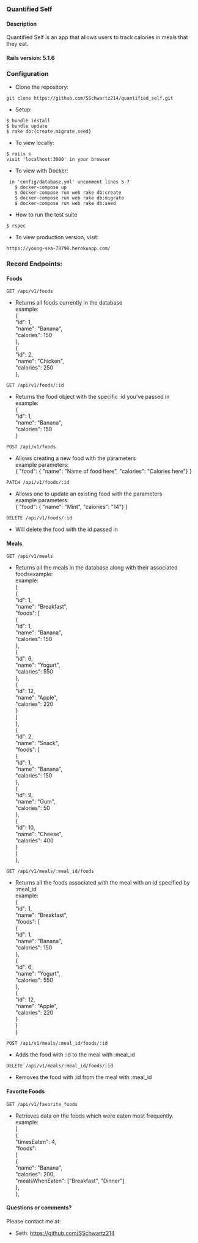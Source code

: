 ### Quantified Self

#### Description

Quantified Self is an app that allows users to track calories in meals that they eat.


#### Rails version: 5.1.6

### Configuration

* Clone the repository:
```
git clone https://github.com/SSchwartz214/quantified_self.git
```

* Setup:
```
$ bundle install
$ bundle update
$ rake db:{create,migrate,seed}
```

* To view locally:
```
$ rails s
visit 'localhost:3000' in your browser
```

* To view with Docker:
```
 in 'config/database.yml' uncomment lines 5-7
   $ docker-compose up
   $ docker-compose run web rake db:create
   $ docker-compose run web rake db:migrate
   $ docker-compose run web rake db:seed
```

* How to run the test suite
```
$ rspec
```

* To view production version, visit:
```
https://young-sea-78798.herokuapp.com/
```

### Record Endpoints:

#### Foods
```
GET /api/v1/foods
```
   * Returns all foods currently in the database<br/>
   example:<br/>
   {<br/>
    "id": 1,<br/>
    "name": "Banana",<br/>
    "calories": 150<br/>
    },<br/>
    {<br/>
    "id": 2,<br/>
    "name": "Chicken",<br/>
    "calories": 250<br/>
    },<br/>
```
GET /api/v1/foods/:id
```
   * Returns the food object with the specific :id you’ve passed in<br/>
   example:<br/>
   {<br/>
    "id": 1,<br/>
    "name": "Banana",<br/>
    "calories": 150<br/>
    }<br/>
```
POST /api/v1/foods
```
   * Allows creating a new food with the parameters<br/>
   example parameters:<br/>
   { "food": { "name": "Name of food here", "calories": "Calories here"} }<br/>
```
PATCH /api/v1/foods/:id
```
  * Allows one to update an existing food with the parameters<br/>
  example parameters:<br/>
  { "food": { "name": "Mint", "calories": "14"} }
```
DELETE /api/v1/foods/:id
```
  * Will delete the food with the id passed in

#### Meals
```
GET /api/v1/meals
```
   * Returns all the meals in the database along with their associated foodsexample:<br>
   example:<br/>
   [<br/>
    {<br/>
        "id": 1,<br/>
        "name": "Breakfast",<br/>
        "foods": [<br/>
            {<br/>
                "id": 1,<br/>
                "name": "Banana",<br/>
                "calories": 150<br/>
            },<br/>
            {<br/>
                "id": 6,<br/>
                "name": "Yogurt",<br/>
                "calories": 550<br/>
            },<br/>
            {<br/>
                "id": 12,<br/>
                "name": "Apple",<br/>
                "calories": 220<br/>
            }<br/>
        ]<br/>
    },<br/>
    {<br/>
        "id": 2,<br/>
        "name": "Snack",<br/>
        "foods": [<br/>
            {<br/>
                "id": 1,<br/>
                "name": "Banana",<br/>
                "calories": 150<br/>
            },<br/>
            {<br/>
                "id": 9,<br/>
                "name": "Gum",<br/>
                "calories": 50<br/>
            },<br/>
            {<br/>
                "id": 10,<br/>
                "name": "Cheese",<br/>
                "calories": 400<br/>
            }<br/>
        ]<br/>
    },<br/>
```
GET /api/v1/meals/:meal_id/foods
```
   * Returns all the foods associated with the meal with an id specified by :meal_id<br/>
   example:<br/>
   {<br/>
    "id": 1,<br/>
    "name": "Breakfast",<br/>
    "foods": [<br/>
        {<br/>
            "id": 1,<br/>
            "name": "Banana",<br/>
            "calories": 150<br/>
        },<br/>
        {<br/>
            "id": 6,<br/>
            "name": "Yogurt",<br/>
            "calories": 550<br/>
        },<br/>
        {<br/>
            "id": 12,<br/>
            "name": "Apple",<br/>
            "calories": 220<br/>
        }<br/>
    ]<br/>
}<br/>
```
POST /api/v1/meals/:meal_id/foods/:id
```
   * Adds the food with :id to the meal with :meal_id
```
DELETE /api/v1/meals/:meal_id/foods/:id
```
   * Removes the food with :id from the meal with :meal_id

#### Favorite Foods
```
GET /api/v1/favorite_foods
```
  * Retrieves data on the foods which were eaten most frequently.<br/>
  example:<br/>
  [<br/>
  {<br/>
    "timesEaten": 4,<br/>
    "foods":<br/>
      [<br/>
        {<br/>
          "name": "Banana",<br/>
          "calories": 200,<br/>
          "mealsWhenEaten": ["Breakfast", "Dinner"]<br/>
        },<br/>
  },

#### Questions or comments?

Please contact me at:

* Seth: https://github.com/SSchwartz214
